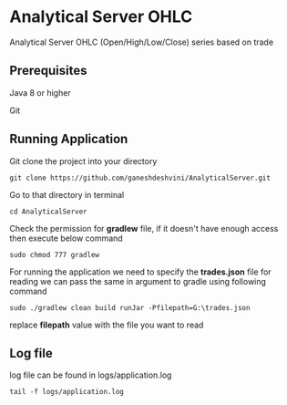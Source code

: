 # Analytical Server OHLC

Analytical Server OHLC (Open/High/Low/Close) series based on trade

## Prerequisites
Java 8 or higher

Git

## Running Application
Git clone the project into your directory
```
git clone https://github.com/ganeshdeshvini/AnalyticalServer.git
```

Go to that directory in terminal
```
cd AnalyticalServer
```

Check the permission for **gradlew** file, if it doesn't have enough access then execute below command
```
sudo chmod 777 gradlew
```

For running the application we need to specify the **trades.json** file for reading
we can pass the same in argument to gradle using following command

```
sudo ./gradlew clean build runJar -Pfilepath=G:\trades.json
```

replace **filepath** value with the file you want to read

## Log file
log file can be found in logs/application.log
```
tail -f logs/application.log
```